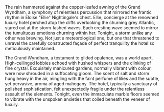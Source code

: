 The rain hammered against the copper-leafed awning of the Grand Wyndham, a symphony of relentless percussion that mirrored the frantic rhythm in Eloise "Ellie" Nightingale's chest.  Ellie, concierge at the renowned luxury hotel perched atop the cliffs overlooking the churning grey Atlantic, stared out at the storm-lashed waves.  Each cresting wave seemed to mirror the tumultuous emotions churning within her. Tonight, a storm unlike any other was brewing. Not just a meteorological one, but one that threatened to unravel the carefully constructed façade of perfect tranquility the hotel so meticulously maintained.

The Grand Wyndham, a testament to gilded opulence, was a world apart.  High-ceilinged lobbies echoed with hushed whispers and the clinking of fine crystal.  Exquisitely manicured gardens, normally vibrant with colour, were now shrouded in a suffocating gloom.  The scent of salt and storm hung heavy in the air, mingling with the faint perfume of lilies and the subtle, yet pervasive, aroma of aged mahogany.  The hotel, typically a sanctuary of polished sophistication, felt unexpectedly fragile under the relentless assault of the elements. Tonight, even the immaculate marble floors seemed to vibrate with the unspoken anxieties that coiled beneath the veneer of luxury.
